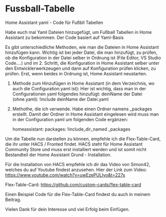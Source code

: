 # Fussball-Tabelle
Home Assistant yaml -  Code für Fußbll Tabellen

Habe euch mal Yaml Dateien hinzugefügt, um Fußball Tabellen in Home Assistant zu bekommen. Der Code basiert auf Yaml-Basis

Es gibt unterschiedliche Methoden, wie man die Dateien in Home Assistant hinzufügen kann. Wichtig ist bei jeder Datei, die man hinzufügt, zu prüfen, ob die Konfiguration in der Datei selber in Ordnung ist (File Editor, VS Studio Code....) und im 2. Schritt, die Konfiguration in Home Assistant selber unter den Entwicklerwerkzeugen und dann auf Konfiguration prüfen klicken, zu prüfen. Erst, wenn beides in Ordnung ist, Home Assistant neustarten.

1. Methode zum Hinzufügen in Home Assistant (in dem Verzeichnis, wo auch die Configuration.yaml ist):
   Hier ist wichtig, dass man in der Configurationen yaml folgendes hinzufügt:
   deinName der Datei (ohne.yaml): !include deinName der Datei.yaml
   
2. Methothe, die ich verwende. Habe einen Ordner namens _packages erstellt.
   Damit der Ordner in Home Assistant eingelesen wird muss man in der Configuration.yaml um folgenden Code ergänzen:

   homeassistant:
     packages: !include_dir_named _packages

Um die Tabelle nun darstellen zu können, empfehle ich die Flex-Table-Card, die ihr unter HACS / Fronted findet. HACS steht für Home Assistant Community Store und muss erst installiert werden und ist somit nicht Bestandteil der Home Assistant Grund - Installation.

Für die Installation von HACS empfehle ich dir das Video von Simon42, welches du auf Youtube findest anzusehen. Hier der Link zum Video: https://www.youtube.com/watch?v=uwEzePULIyo&t=227s

Flex-Table-Card: https://github.com/custom-cards/flex-table-card

Einen Beispiel Code für die Flex-Table-Card findest du auch in meinem Beitrag.


Vielen Dank für dein Interesse und viel Erfolg beim Einfügen.

